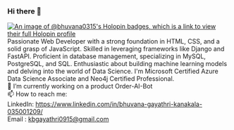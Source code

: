 ### Hi there 👋

[![An image of @bhuvana0315's Holopin badges, which is a link to view their full Holopin profile](https://holopin.me/bhuvana0315)](https://holopin.io/@bhuvana0315)
<br>
Passionate Web Developer with a strong foundation in HTML, CSS, and a solid grasp of JavaScript. Skilled in leveraging frameworks like Django and FastAPI. Proficient in database management, specializing in MySQL, PostgreSQL, and SQL. Enthusiastic about building machine learning models and delving into the world of Data Science. 
I'm Microsoft Certified Azure Data Science Associate and Neo4j Certified Professional.<br>
🔭 I’m currently working on a product Order-AI-Bot<br>
📫 How to reach me:<br>
     LinkedIn: https://www.linkedin.com/in/bhuvana-gayathri-kanakala-035001209/<br>
     Email : kbgayathri0915@gmail.com

<!--
**bhuvana0315/bhuvana0315** is a ✨ _special_ ✨ repository because its `README.md` (this file) appears on your GitHub profile.

Here are some ideas to get you started:

- 🔭 I’m currently working on a product Order-AI-Bot
- 🌱 I’m currently learning 
- 👯 I’m looking to collaborate on ...
- 🤔 I’m looking for help with ...
- 💬 Ask me about ...
- 📫 How to reach me: ...
- 😄 Pronouns: ...
- ⚡ Fun fact: ...
-->
